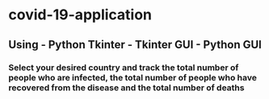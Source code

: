 # covid-19-application  
## Using - Python Tkinter - Tkinter GUI - Python GUI  

### Select your desired country and track the total number of people who are infected, the total number of people who have recovered from the disease and the total number of deaths  
